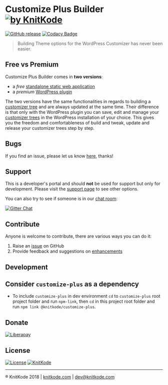 # Customize Plus Builder [![by KnitKode](https://img.shields.io/badge/by-KnitKode-lightgrey.svg?style=social)](https://knitkode.com)

[![GitHub release](https://img.shields.io/github/release/knitkode/customize-plus-builder.svg)](https://github.com/knitkode/customize-plus-builder/releases/latest)
[![Codacy Badge](https://api.codacy.com/project/badge/Grade/89ad12582c4a4f84aaa739b2b838b964)](https://www.codacy.com/app/knitkode/customize-plus-builder?utm_source=github.com&amp;utm_medium=referral&amp;utm_content=knitkode/customize-plus-builder&amp;utm_campaign=Badge_Grade)

> Building Theme options for the WordPress Customizer has never been easier.


Free vs Premium
---------------
Customize Plus Builder comes in **two versions**:
* ‎a *free* [standalone static web application](https://knitkode.com/customize-plus-builder)
* ‎a *premium* [WordPress plugin](https://knitkode.com/products/customize-plus-builder)

The two versions have the same functionalities in regards to building a [customizer tree](https://knitkode.com/customize-plus-builder#customizer-tree) and are always updated at the same time. Their difference is that only with the WordPress plugin you can save, edit and manage your [customizer trees](https://knitkode.com/customize-plus-builder#tree-manager) in the WordPress installation of your choice. This gives you the freedom and comfortableness of build and tweak, update and release your customizer trees step by step.


Bugs
---------------
If you find an issue, please let us know [here](https://github.com/knitkode/customize-plus-builder/issues?state=open), thanks!


Support
---------------
This is a developer's portal and should **not** be used for support but only for development. Please visit the [support page](https://knitkode.com/support) to see other options.

You can also try to see if someone is in our [chat room](https://gitter.im/knitkode/customize-plus-builder):

[![Gitter Chat](http://img.shields.io/badge/GITTER-JOIN%20CHAT-1DCE73.svg)](https://gitter.im/knitkode/customize-plus-builder)


Contribute
---------------
Anyone is welcome to contribute, there are various ways you can do it:

1. Raise an [issue](https://github.com/knitkode/customize-plus-builder/issues) on GitHub
2. Provide feedback and suggestions on [enhancements](https://github.com/knitkode/customize-plus-builder/issues?direction=desc&labels=Enhancement&page=1&sort=created&state=open)


Development
---------------

## Consider `customize-plus` as a dependency

- To include `customize-plus` in dev environment `cd` to `customize-plus` root project folder and run `npm-link`, then `cd` in this project root folder and run `npm link @knitkode/customize-plus`.


Donate
---------------
[![Liberapay](https://img.shields.io/liberapay/KnitKode/receives.svg)](https://liberapay.com/KnitKode/donate)


License
---------------
 [![License](https://img.shields.io/badge/license-MIT-blue.svg)](http://doge.mit-license.org) [![KnitKode](https://img.shields.io/badge/%C2%A9KnitKode-2017-blue.svg)](https://knitkode.com)


---------------
:registered: KnitKode 2018 | [knitkode.com](https://knitkode.com) | dev@knitkode.com
